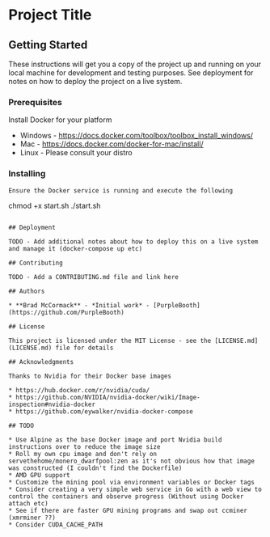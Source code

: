 # Project Title



## Getting Started

These instructions will get you a copy of the project up and running on your local machine for development and testing purposes. See deployment for notes on how to deploy the project on a live system.

### Prerequisites

Install Docker for your platform

* Windows - https://docs.docker.com/toolbox/toolbox_install_windows/
* Mac - https://docs.docker.com/docker-for-mac/install/
* Linux - Please consult your distro


### Installing

```
Ensure the Docker service is running and execute the following

```
chmod +x start.sh
./start.sh
```

## Deployment

TODO - Add additional notes about how to deploy this on a live system and manage it (docker-compose up etc)

## Contributing

TODO - Add a CONTRIBUTING.md file and link here

## Authors

* **Brad McCormack** - *Initial work* - [PurpleBooth](https://github.com/PurpleBooth)

## License

This project is licensed under the MIT License - see the [LICENSE.md](LICENSE.md) file for details

## Acknowledgments

Thanks to Nvidia for their Docker base images

* https://hub.docker.com/r/nvidia/cuda/
* https://github.com/NVIDIA/nvidia-docker/wiki/Image-inspection#nvidia-docker
* https://github.com/eywalker/nvidia-docker-compose

## TODO

* Use Alpine as the base Docker image and port Nvidia build instructions over to reduce the image size
* Roll my own cpu image and don't rely on servethehome/monero_dwarfpool:zen as it's not obvious how that image was constructed (I couldn't find the Dockerfile)
* AMD GPU support
* Customize the mining pool via environment variables or Docker tags
* Consider creating a very simple web service in Go with a web view to control the containers and observe progress (Without using Docker attach etc)
* See if there are faster GPU mining programs and swap out ccminer (xmrminer ??)
* Consider CUDA_CACHE_PATH


